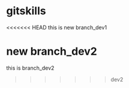 # gitskills
<<<<<<< HEAD
this is new branch_dev1

new branch_dev2
=======
this is branch_dev2
>>>>>>> dev2
